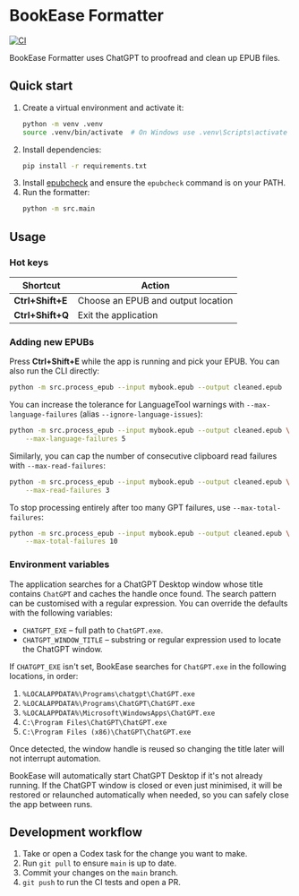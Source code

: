 # BookEase Formatter

[![CI](https://github.com/ZainNatour/BookEase---Formatter/actions/workflows/ci.yml/badge.svg)](https://github.com/ZainNatour/BookEase---Formatter/actions/workflows/ci.yml)

BookEase Formatter uses ChatGPT to proofread and clean up EPUB files.

## Quick start
1. Create a virtual environment and activate it:
   ```bash
   python -m venv .venv
   source .venv/bin/activate  # On Windows use .venv\Scripts\activate
   ```
2. Install dependencies:
   ```bash
   pip install -r requirements.txt
   ```
3. Install [epubcheck](https://github.com/w3c/epubcheck) and ensure the
   `epubcheck` command is on your PATH.
4. Run the formatter:
   ```bash
   python -m src.main
   ```

## Usage

### Hot keys
| Shortcut | Action |
|----------|--------|
| **Ctrl+Shift+E** | Choose an EPUB and output location |
| **Ctrl+Shift+Q** | Exit the application |
### Adding new EPUBs

Press **Ctrl+Shift+E** while the app is running and pick your EPUB.
You can also run the CLI directly:
```bash
python -m src.process_epub --input mybook.epub --output cleaned.epub
```
You can increase the tolerance for LanguageTool warnings with
`--max-language-failures` (alias `--ignore-language-issues`):
```bash
python -m src.process_epub --input mybook.epub --output cleaned.epub \
    --max-language-failures 5
```
Similarly, you can cap the number of consecutive clipboard read failures with
`--max-read-failures`:
```bash
python -m src.process_epub --input mybook.epub --output cleaned.epub \
    --max-read-failures 3
```
To stop processing entirely after too many GPT failures, use
`--max-total-failures`:
```bash
python -m src.process_epub --input mybook.epub --output cleaned.epub \
    --max-total-failures 10
```

### Environment variables

The application searches for a ChatGPT Desktop window whose title contains
`ChatGPT` and caches the handle once found. The search pattern can be
customised with a regular expression. You can override the defaults with the
following variables:

- `CHATGPT_EXE` – full path to `ChatGPT.exe`.
- `CHATGPT_WINDOW_TITLE` – substring or regular expression used to locate the
  ChatGPT window.

If `CHATGPT_EXE` isn't set, BookEase searches for `ChatGPT.exe` in the following
locations, in order:

1. `%LOCALAPPDATA%\Programs\chatgpt\ChatGPT.exe`
2. `%LOCALAPPDATA%\Programs\ChatGPT\ChatGPT.exe`
3. `%LOCALAPPDATA%\Microsoft\WindowsApps\ChatGPT.exe`
4. `C:\Program Files\ChatGPT\ChatGPT.exe`
5. `C:\Program Files (x86)\ChatGPT\ChatGPT.exe`

Once detected, the window handle is reused so changing the title later will not
interrupt automation.

BookEase will automatically start ChatGPT Desktop if it's not already
running. If the ChatGPT window is closed or even just minimised, it will be
restored or relaunched automatically when needed, so you can safely close the
app between runs.

## Development workflow
1. Take or open a Codex task for the change you want to make.
2. Run `git pull` to ensure `main` is up to date.
3. Commit your changes on the `main` branch.
4. `git push` to run the CI tests and open a PR.

